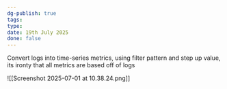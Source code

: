 ```yaml
---
dg-publish: true
tags: 
type: 
date: 19th July 2025
done: false
---
```


Convert logs into time-series metrics, using filter pattern and step up value, its ironty that all metrics are based off of logs

![[Screenshot 2025-07-01 at 10.38.24.png]]